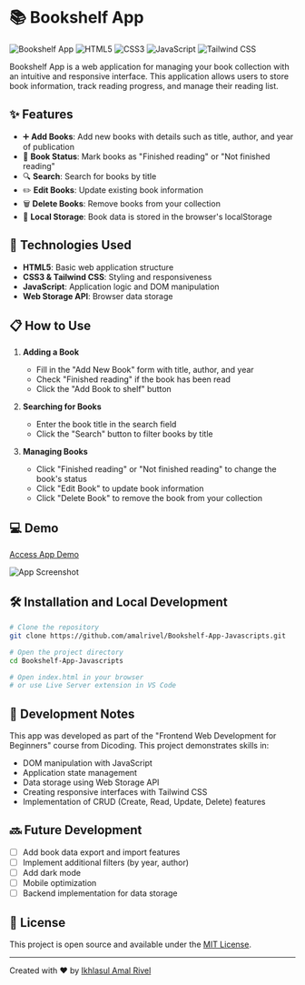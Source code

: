 # 📚 Bookshelf App

![Bookshelf App](https://img.shields.io/badge/Bookshelf-App-blue)
![HTML5](https://img.shields.io/badge/HTML5-E34F26?style=flat&logo=html5&logoColor=white)
![CSS3](https://img.shields.io/badge/CSS3-1572B6?style=flat&logo=css3&logoColor=white)
![JavaScript](https://img.shields.io/badge/JavaScript-F7DF1E?style=flat&logo=javascript&logoColor=black)
![Tailwind CSS](https://img.shields.io/badge/Tailwind_CSS-38B2AC?style=flat&logo=tailwind-css&logoColor=white)

Bookshelf App is a web application for managing your book collection with an intuitive and responsive interface. This application allows users to store book information, track reading progress, and manage their reading list.

## ✨ Features

- ➕ **Add Books**: Add new books with details such as title, author, and year of publication
- 🔄 **Book Status**: Mark books as "Finished reading" or "Not finished reading"
- 🔍 **Search**: Search for books by title
- ✏️ **Edit Books**: Update existing book information
- 🗑️ **Delete Books**: Remove books from your collection
- 💾 **Local Storage**: Book data is stored in the browser's localStorage

## 🚀 Technologies Used

- **HTML5**: Basic web application structure
- **CSS3 & Tailwind CSS**: Styling and responsiveness
- **JavaScript**: Application logic and DOM manipulation
- **Web Storage API**: Browser data storage

## 📋 How to Use

1. **Adding a Book**
   - Fill in the "Add New Book" form with title, author, and year
   - Check "Finished reading" if the book has been read
   - Click the "Add Book to shelf" button

2. **Searching for Books**
   - Enter the book title in the search field
   - Click the "Search" button to filter books by title

3. **Managing Books**
   - Click "Finished reading" or "Not finished reading" to change the book's status
   - Click "Edit Book" to update book information
   - Click "Delete Book" to remove the book from your collection

## 💻 Demo

[Access App Demo](https://amalrivel.github.io/Bookshelf-App-Javascripts/)

![App Screenshot](https://github.com/user-attachments/assets/edfd5cbf-63ac-4a1d-b649-952bc45e5a1e)

## 🛠️ Installation and Local Development

```bash
# Clone the repository
git clone https://github.com/amalrivel/Bookshelf-App-Javascripts.git

# Open the project directory
cd Bookshelf-App-Javascripts

# Open index.html in your browser
# or use Live Server extension in VS Code
```

## 📝 Development Notes

This app was developed as part of the "Frontend Web Development for Beginners" course from Dicoding. This project demonstrates skills in:

- DOM manipulation with JavaScript
- Application state management
- Data storage using Web Storage API
- Creating responsive interfaces with Tailwind CSS
- Implementation of CRUD (Create, Read, Update, Delete) features

## 🔜 Future Development

- [ ] Add book data export and import features
- [ ] Implement additional filters (by year, author)
- [ ] Add dark mode
- [ ] Mobile optimization
- [ ] Backend implementation for data storage

## 📄 License

This project is open source and available under the [MIT License](https://choosealicense.com/licenses/mit/).

---

Created with ❤️ by [Ikhlasul Amal Rivel](https://github.com/amalrivel)
